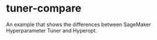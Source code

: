 # tuner-compare
An example that shows the differences between SageMaker Hyperparameter Tuner and Hyperopt.
